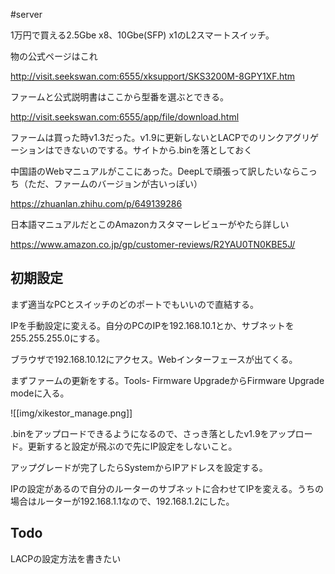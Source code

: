 #server

1万円で買える2.5Gbe x8、10Gbe(SFP) x1のL2スマートスイッチ。

物の公式ページはこれ

http://visit.seekswan.com:6555/xksupport/SKS3200M-8GPY1XF.htm

ファームと公式説明書はここから型番を選ぶとできる。

http://visit.seekswan.com:6555/app/file/download.html

ファームは買った時v1.3だった。v1.9に更新しないとLACPでのリンクアグリゲーションはできないのでする。サイトから.binを落としておく

中国語のWebマニュアルがここにあった。DeepLで頑張って訳したいならこっち（ただ、ファームのバージョンが古いっぽい）

https://zhuanlan.zhihu.com/p/649139286

日本語マニュアルだとこのAmazonカスタマーレビューがやたら詳しい

https://www.amazon.co.jp/gp/customer-reviews/R2YAU0TN0KBE5J/

## 初期設定

まず適当なPCとスイッチのどのポートでもいいので直結する。

IPを手動設定に変える。自分のPCのIPを192.168.10.1とか、サブネットを255.255.255.0にする。

ブラウザで192.168.10.12にアクセス。Webインターフェースが出てくる。

まずファームの更新をする。Tools- Firmware UpgradeからFirmware Upgrade modeに入る。

![[img/xikestor_manage.png]]

.binをアップロードできるようになるので、さっき落としたv1.9をアップロード。更新すると設定が飛ぶので先にIP設定をしないこと。

アップグレードが完了したらSystemからIPアドレスを設定する。

IPの設定があるので自分のルーターのサブネットに合わせてIPを変える。うちの場合はルーターが192.168.1.1なので、192.168.1.2にした。


## Todo

LACPの設定方法を書きたい